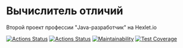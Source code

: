 # Вычислитель отличий
Второй проект профессии "Java-разработчик" на Hexlet.io

[![Actions Status](https://github.com/0x8251ae8c/java-project-71/actions/workflows/hexlet-check.yml/badge.svg)](https://github.com/0x8251ae8c/java-project-71/actions)
[![Actions Status](https://github.com/0x8251ae8c/java-project-71/actions/workflows/main.yml/badge.svg)](https://github.com/0x8251ae8c/java-project-71/actions)
[![Maintainability](https://api.codeclimate.com/v1/badges/a66fa7dbcffd2a214a8f/maintainability)](https://codeclimate.com/github/0x8251ae8c/java-project-71/maintainability)
[![Test Coverage](https://api.codeclimate.com/v1/badges/a66fa7dbcffd2a214a8f/test_coverage)](https://codeclimate.com/github/0x8251ae8c/java-project-71/test_coverage)
